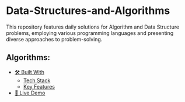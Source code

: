 # Data-Structures-and-Algorithms
This repository features daily solutions for Algorithm and Data Structure problems, employing various programming languages and presenting diverse approaches to problem-solving.

## Algorithms:
  - [🛠 Built With](#built-with)
    - [Tech Stack](#tech-stack)
    - [Key Features](#key-features)
  - [🚀 Live Demo](#live-demo)
